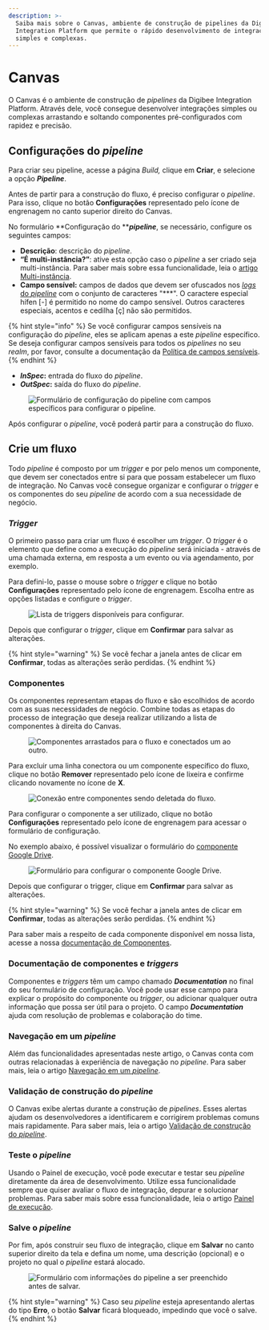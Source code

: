 ```yaml
---
description: >-
  Saiba mais sobre o Canvas, ambiente de construção de pipelines da Digibee
  Integration Platform que permite o rápido desenvolvimento de integrações
  simples e complexas.
---
```


# Canvas

O Canvas é o ambiente de construção de _pipelines_ da Digibee Integration Platform. Através dele, você consegue desenvolver integrações simples ou complexas arrastando e soltando componentes pré-configurados com rapidez e precisão.

## Configurações do _pipeline_

Para criar seu pipeline, acesse a página _Build,_ clique em **Criar**, e selecione a opção _**Pipeline**_.

Antes de partir para a construção do fluxo, é preciso configurar o _pipeline_. Para isso, clique no botão **Configurações** representado pelo ícone de engrenagem no canto superior direito do Canvas.

No formulário **Configuração do **_**pipeline**_, se necessário, configure os seguintes campos:

* **Descrição**: descrição do _pipeline_.
* **“É multi-instância?”**: ative esta opção caso o _pipeline_ a ser criado seja multi-instância. Para saber mais sobre essa funcionalidade, leia o [artigo Multi-instância](https://docs.digibee.com/documentation/v/pt-br/configurations/multi-instancia).
* **Campo sensível:** campos de dados que devem ser ofuscados nos [_logs_ do _pipeline_](../../monitor/pipeline-logs.md) com o conjunto de caracteres "\*\*\*". O caractere especial hífen \[-] é permitido no nome do campo sensível. Outros caracteres especiais, acentos e cedilha \[ç] não são permitidos.&#x20;

{% hint style="info" %}
Se você configurar campos sensíveis na configuração do _pipeline_, eles se aplicam apenas a este _pipeline_ específico. Se deseja configurar campos sensíveis para todos os _pipelines_ no seu _realm_, por favor, consulte a documentação da [Política de campos sensíveis](../../governance/policies/security/sensitive-fields.md).
{% endhint %}

* _**InSpec**_**:** entrada do fluxo do _pipeline_.
* _**OutSpec**_**:** saída do fluxo do _pipeline_.

<figure><img src="../../.gitbook/assets/01 - Pipeline Configuracao.jpeg" alt="Formulário de configuração do pipeline com campos específicos para configurar o pipeline. "><figcaption></figcaption></figure>

Após configurar o _pipeline_, você poderá partir para a construção do fluxo.

## Crie um fluxo

Todo _pipeline_ é composto por um _trigger_ e por pelo menos um componente, que devem ser conectados entre si para que possam estabelecer um fluxo de integração. No Canvas você consegue organizar e configurar o _trigger_ e os componentes do seu _pipeline_ de acordo com a sua necessidade de negócio.

### _Trigger_ <a href="#h_d80b42e462" id="h_d80b42e462"></a>

O primeiro passo para criar um fluxo é escolher um _trigger_. O _trigger_ é o elemento que define como a execução do _pipeline_ será iniciada - através de uma chamada externa, em resposta a um evento ou via agendamento, por exemplo.&#x20;

Para defini-lo, passe o mouse sobre o _trigger_ e clique no botão **Configurações** representado pelo ícone de engrenagem. Escolha entre as opções listadas e configure o _trigger_.

<figure><img src="../../.gitbook/assets/02 - Trigger port.gif" alt="Lista de triggers disponíveis para configurar. "><figcaption></figcaption></figure>

Depois que configurar o _trigger_, clique em **Confirmar** para salvar as alterações.

{% hint style="warning" %}
Se você fechar a janela antes de clicar em **Confirmar**, todas as alterações serão perdidas.
{% endhint %}

### Componentes <a href="#h_eadc6e7b3f" id="h_eadc6e7b3f"></a>

Os componentes representam etapas do fluxo e são escolhidos de acordo com as suas necessidades de negócio. Combine todas as etapas do processo de integração que deseja realizar utilizando a lista de componentes à direita do Canvas.

<figure><img src="../../.gitbook/assets/03 - Componentes.gif" alt=" Componentes arrastados para o fluxo e conectados um ao outro."><figcaption></figcaption></figure>

Para excluir uma linha conectora ou um componente específico do fluxo, clique no botão **Remover** representado pelo ícone de lixeira e confirme clicando novamente no ícone de **X**.

<figure><img src="../../.gitbook/assets/04 -.gif" alt="Conexão entre componentes sendo deletada do fluxo. "><figcaption></figcaption></figure>

Para configurar o componente a ser utilizado, clique no botão **Configurações** representado pelo ícone de engrenagem para acessar o formulário de configuração.

No exemplo abaixo, é possível visualizar o formulário do [componente Google Drive](../../components/file-storage/google-drive.md).

<figure><img src="../../.gitbook/assets/05 - Google drive port.gif" alt="Formulário para configurar o componente Google Drive."><figcaption></figcaption></figure>

​Depois que configurar o trigger, clique em **Confirmar** para salvar as alterações.

{% hint style="warning" %}
Se você fechar a janela antes de clicar em **Confirmar**, todas as alterações serão perdidas.
{% endhint %}

Para saber mais a respeito de cada componente disponível em nossa lista, acesse a nossa [documentação de Componentes](https://docs.digibee.com/documentation/v/pt-br/components/).

### Documentação de componentes e _triggers_

Componentes e _triggers_ têm um campo chamado _**Documentation**_ no final do seu formulário de configuração. Você pode usar esse campo para explicar o propósito do componente ou _trigger_, ou adicionar qualquer outra informação que possa ser útil para o projeto. O campo _**Documentation**_ ajuda com resolução de problemas e colaboração do time.

### Navegação em um _pipeline_ <a href="#h_497047ccf4" id="h_497047ccf4"></a>

Além das funcionalidades apresentadas neste artigo, o Canvas conta com outras relacionadas à experiência de navegação no _pipeline_. Para saber mais, leia o artigo [Navegação em um _pipeline_](https://docs.digibee.com/documentation/v/pt-br/build/pipelines/navegacao-em-um-pipeline-beta-restrito).

### Validação de construção do _pipeline_ <a href="#h_3e6ea3319e" id="h_3e6ea3319e"></a>

O Canvas exibe alertas durante a construção de _pipelines_. Esses alertas ajudam os desenvolvedores a identificarem e corrigirem problemas comuns mais rapidamente. Para saber mais, leia o artigo [Validação de construção do _pipeline_](https://docs.digibee.com/documentation/v/pt-br/build/pipelines/validacao-de-construcao-do-pipeline).

### Teste o _pipeline_ <a href="#h_e277eac4b9" id="h_e277eac4b9"></a>

Usando o Painel de execução, você pode executar e testar seu _pipeline_ diretamente da área de desenvolvimento. Utilize essa funcionalidade sempre que quiser avaliar o fluxo de integração, depurar e solucionar problemas. Para saber mais sobre essa funcionalidade, leia o artigo [Painel de execução](https://docs.digibee.com/documentation/v/pt-br/build/new-canvas-beta-restricted/execution-panel).

### Salve o _pipeline_ <a href="#h_3b2d142001" id="h_3b2d142001"></a>

Por fim, após construir seu fluxo de integração, clique em **Salvar** no canto superior direito da tela e defina um nome, uma descrição (opcional) e o projeto no qual o _pipeline_ estará alocado.

<figure><img src="../../.gitbook/assets/06 - Salvar - crop.gif" alt="Formulário com informações do pipeline a ser preenchido antes de salvar. "><figcaption></figcaption></figure>

{% hint style="warning" %}
Caso seu _pipeline_ esteja apresentando alertas do tipo **Erro**, o botão **Salvar** ficará bloqueado, impedindo que você o salve.
{% endhint %}
